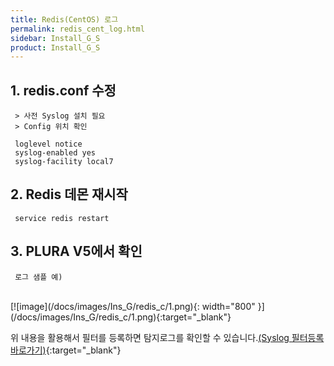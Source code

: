 ```yaml
---
title: Redis(CentOS) 로그
permalink: redis_cent_log.html
sidebar: Install_G_S
product: Install_G_S
---
```



## 1. redis.conf 수정

     > 사전 Syslog 설치 필요
     > Config 위치 확인

     loglevel notice
     syslog-enabled yes
     syslog-facility local7

## 2. Redis 데몬 재시작

     service redis restart

## 3. PLURA V5에서 확인

     로그 샘플 예)

<br />
[![image](/docs/images/Ins_G/redis_c/1.png){: width="800" }](/docs/images/Ins_G/redis_c/1.png){:target="_blank"}

위 내용을 활용해서 필터를 등록하면 탐지로그를 확인할 수 있습니다.[(Syslog 필터등록 바로가기)](https://qubitsec.github.io/f_regi_syslog.html){:target="_blank"}